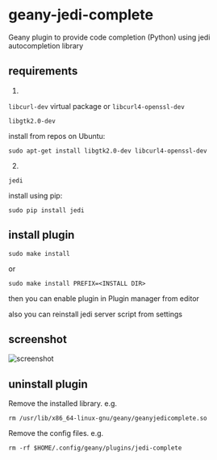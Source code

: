 geany-jedi-complete
====================

Geany plugin to provide code completion (Python) using jedi autocompletion library

## requirements

1.

`libcurl-dev` virtual package or `libcurl4-openssl-dev`

`libgtk2.0-dev`

install from repos on Ubuntu:

`sudo apt-get install libgtk2.0-dev libcurl4-openssl-dev`

2.

`jedi`

install using pip:

`sudo pip install jedi`

## install plugin

`sudo make install`

or

`sudo make install PREFIX=<INSTALL DIR>`

then you can enable plugin in Plugin manager from editor

also you can reinstall jedi server script from settings

## screenshot

![screenshot](https://github.com/notetau/geany-complete-core/wiki/image/geany-cc_sc2.png)

## uninstall plugin

Remove the installed library. e.g.

````
rm /usr/lib/x86_64-linux-gnu/geany/geanyjedicomplete.so
````

Remove the config files. e.g.

````
rm -rf $HOME/.config/geany/plugins/jedi-complete
````
